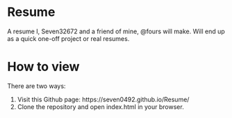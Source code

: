 # Resume
A resume I, Seven32672 and a friend of mine, @fours will make. Will end up as a quick one-off project or real resumes.

# How to view

There are two ways:

<ol>
  <li>Visit this Github page: https://seven0492.github.io/Resume/</li>

  <li>Clone the repository and open index.html in your browser.</li>
</ol>
